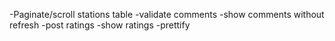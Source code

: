 -Paginate/scroll stations table
-validate comments
-show comments without refresh
-post ratings
-show ratings
-prettify

